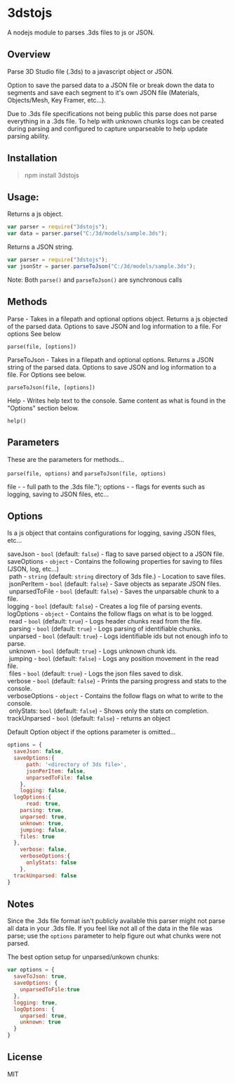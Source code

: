 3dstojs
=======

A nodejs module to parses .3ds files to js or JSON.

Overview
--------
Parse 3D Studio file (.3ds) to a javascript object or JSON.

Option to save the parsed data to a JSON file or break down the data to segments and save each segment to it's own JSON file (Materials, Objects/Mesh, Key Framer, etc...).

Due to .3ds file specifications not being public this parse does not parse everything in a .3ds file.  To help with unknown chunks logs can be created during parsing and configured to capture unparseable to help update parsing ability.

Installation
------------
> npm install 3dstojs

Usage:
-------
Returns a js object.
```javascript
var parser = require("3dstojs");
var data = parser.parse("C:/3d/models/sample.3ds");
```
Returns a JSON string.
```javascript
var parser = require("3dstojs");
var jsonStr = parser.parseToJson("C:/3d/models/sample.3ds");
```

Note: Both `parse()` and `parseToJson()` are synchronous calls

Methods
-------
Parse - Takes in a filepath and optional options object.  Returns a js objected of the parsed data. Options to save JSON and log information to a file. For options See below

`parse(file, [options])`

ParseToJson - Takes in a filepath and optional options.  Returns a JSON string of the parsed data. Options to save JSON and log information to a file.  For Options see below.

`parseToJson(file, [options])`

Help - Writes help text to the console.  Same content as what is found in the "Options" section below.

`help()`

Parameters
----------
These are the parameters for methods...

`parse(file, options)` and `parseToJson(file, options)`

file - <string> - full path to the .3ds file.");
options - <object> - flags for events such as logging, saving to JSON files, etc...

Options
-------
Is a js object that contains configurations for logging, saving JSON files, etc...

saveJson - `bool` (default: `false`) - flag to save parsed object to a JSON file.<br />
saveOptions - `object` - Contains the following properties for saving to files (JSON, log, etc...)<br />
&nbsp;path - `string` (default: `string` directory of 3ds file.) - Location to save files.<br />
&nbsp;jsonPerItem - `bool` (default: `false`) - Save objects as separate JSON files.<br />
&nbsp;unparsedToFile - `bool` (default: `false`) - Saves the unparsable chunk to a file.<br />
logging - `bool` (default: `false`) - Creates a log file of parsing events.<br />
logOptions - `object` - Contains the follow flags on what is to be logged.<br />
&nbsp;read - `bool` (default: `true`) - Logs header chunks read from the file.<br />
&nbsp;parsing - `bool` (default: `true`) - Logs parsing of identifiable chunks.<br />
&nbsp;unparsed - `bool` (default: `true`) - Logs identifiable ids but not enough info to parse.<br />
&nbsp;unknown - `bool` (default: `true`) - Logs unknown chunk ids.<br />
&nbsp;jumping - `bool` (default: `false`) - Logs any position movement in the read file.<br />
&nbsp;files - `bool` (default: `true`) - Logs the json files saved to disk.<br />
verbose - `bool` (default: `false`) - Prints the parsing progress and stats to the console.<br />
verboseOptions - `object` - Contains the follow flags on what to write to the console.<br />
&nbsp;onlyStats: `bool` (default: `false`) - Shows only the stats on completion.<br />
trackUnparsed - `bool` (default: `false`) - returns an object

Default Option object if the options parameter is omitted...
```javascript
options = {
  saveJson: false,
  saveOptions:{
	  path: '<directory of 3ds file>',
	  jsonPerItem: false,
	  unparsedToFile: false
 	},
 	logging: false,
  logOptions:{
	  read: true,
    parsing: true,
    unparsed: true,
    unknown: true,
    jumping: false,
    files: true
  },
 	verbose: false,
 	verboseOptions:{
	  onlyStats: false
 	},
  trackUnparsed: false
}
```

Notes
-----
Since the .3ds file format isn't publicly available this parser might not parse all data in your .3ds file.  If you feel like not all of the data in the file was parse; use the `options` parameter to help figure out what chunks were not parsed.

The best option setup for unparsed/unkown chunks:
```javascript
var options = {
  saveToJson: true,
  saveOptions: {
    unparsedToFile:true
  },
  logging: true,
  logOptions: {
    unparsed: true,
    unknown: true
  }
}
```

License
-------
MIT

